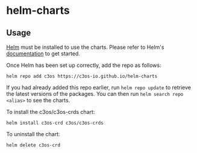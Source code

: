 # helm-charts

## Usage

[Helm](https://helm.sh) must be installed to use the charts.  Please refer to
Helm's [documentation](https://helm.sh/docs) to get started.

Once Helm has been set up correctly, add the repo as follows:

```
helm repo add c3os https://c3os-io.github.io/helm-charts
```

If you had already added this repo earlier, run `helm repo update` to retrieve
the latest versions of the packages.  You can then run `helm search repo
<alias>` to see the charts.

To install the c3os/c3os-crds chart:

```
helm install c3os-crd c3os/c3os-crds
```

To uninstall the chart:

```
helm delete c3os-crd
```
